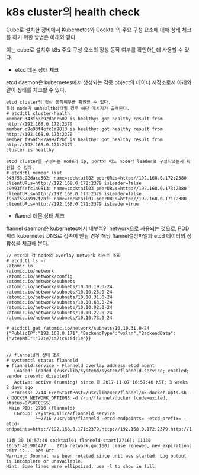 # k8s cluster의 health check

Cube로 설치한 장비에서 Kubernetes와 Cocktail의 주요 구성 요소에 대해 상태 체크를 하기 위한 방법은 아래와 같다.

이는 cube로 설치후 k8s 주요 구성 요소의 정상 동작 여부를 확인하는데 사용할 수 있다.

* etcd 데몬 상태 체크

etcd daemon은 kubernetes에서 생성되는 각종 object의 데이터 저장소로서 아래와 같이 상태를 체크할 수 있다.

```
etcd cluster의 정상 동작여부를 확인할 수 있다.
특정 node가 unhealth상태일 경우 해당 메시지가 출력된다.
# etcdctl cluster-health
member 343f53e92dacc502 is healthy: got healthy result from http://192.168.0.172:2379
member c9e93f4efc1a9813 is healthy: got healthy result from http://192.168.0.173:2379
member f95af587a997f2bf is healthy: got healthy result from http://192.168.0.171:2379
cluster is healthy

etcd cluster를 구성하는 node의 ip, port와 어느 node가 leader로 구성되었는지 확인할 수 있다.
# etcdctl member list
343f53e92dacc502: name=cocktail02 peerURLs=http://192.168.0.172:2380 clientURLs=http://192.168.0.172:2379 isLeader=false
c9e93f4efc1a9813: name=cocktail03 peerURLs=http://192.168.0.173:2380 clientURLs=http://192.168.0.173:2379 isLeader=false
f95af587a997f2bf: name=cocktail01 peerURLs=http://192.168.0.171:2380 clientURLs=http://192.168.0.171:2379 isLeader=true
```

* flannel 데몬 상태 체크

flannel daemon은 kubernetes에서 내부적인 network으로 사용되는 것으로, POD끼리 kubernetes DNS로 접속이 안될 경우 해당 flannel설정파일과 etcd 데이터의 정합성을 체크해 본다.

```
// etcd에 각 node의 overlay network 리스트 조회
# etcdctl ls -r
/atomic.io
/atomic.io/network
/atomic.io/network/config
/atomic.io/network/subnets
/atomic.io/network/subnets/10.10.19.0-24
/atomic.io/network/subnets/10.10.25.0-24
/atomic.io/network/subnets/10.10.31.0-24
/atomic.io/network/subnets/10.10.63.0-24
/atomic.io/network/subnets/10.10.92.0-24
/atomic.io/network/subnets/10.10.27.0-24
/atomic.io/network/subnets/10.10.73.0-24

# etcdctl get /atomic.io/network/subnets/10.10.31.0-24
{"PublicIP":"192.168.0.171","BackendType":"vxlan","BackendData":{"VtepMAC":"72:e7:a7:c6:6d:1e"}}


// flanneld의 상태 조회
# systemctl status flanneld
● flanneld.service - Flanneld overlay address etcd agent
   Loaded: loaded (/usr/lib/systemd/system/flanneld.service; enabled; vendor preset: disabled)
   Active: active (running) since 화 2017-11-07 16:57:40 KST; 3 weeks 2 days ago
  Process: 2744 ExecStartPost=/usr/libexec/flannel/mk-docker-opts.sh -k DOCKER_NETWORK_OPTIONS -d /run/flannel/docker (code=exited, status=0/SUCCESS)
 Main PID: 2716 (flanneld)
   CGroup: /system.slice/flanneld.service
           └─2716 /usr/bin/flanneld -etcd-endpoints= -etcd-prefix= -etcd-endpoints=http://192.168.0.171:2379,http://192.168.0.172:2379,http://1...

11월 30 16:57:40 cocktail01 flanneld-start[2716]: I1130 16:57:40.901477    2716 network.go:160] Lease renewed, new expiration: 2017-12-...000 UTC
Warning: Journal has been rotated since unit was started. Log output is incomplete or unavailable.
Hint: Some lines were ellipsized, use -l to show in full.
```




